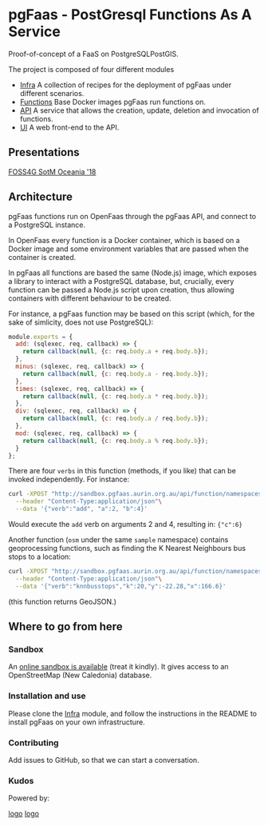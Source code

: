 # pgFaas - PostGresql Functions As A Service

Proof-of-concept of a FaaS on PostgreSQLPostGIS.  

The project is composed of four different modules   

* [Infra](https://github.com/AURIN/pgFaas-infra) A collection of recipes for the deployment of pgFaas under different scenarios.
* [Functions](https://github.com/AURIN/pgFaas-functions) Base Docker images pgFaas run functions on. 
* [API](https://github.com/AURIN/pgFaas-api) A service that allows the creation, update, deletion and invocation of functions.
* [UI](https://github.com/AURIN/pgFaas-ui) A web front-end to the API. 


## Presentations

[FOSS4G SotM Oceania '18](https://docs.google.com/presentation/d/1D6HrRwEBD93NiIH4OxK7XgkwGulOHRIpYsuu6mNSG84/edit?usp=sharing)


## Architecture

pgFaas functions run on OpenFaas through the pgFaas API, and connect to a PostgreSQL instance.

In OpenFaas every function is a Docker container, which is based on a Docker image and some environment variables
that are passed when the container is created.

In pgFaas all functions are based the same (Node.js) image, which exposes a library to interact with a PostgreSQL
database, but, crucially, every function can be passed a Node.js script upon creation, thus allowing
containers with different behaviour to be created.

For instance, a pgFaas function may be based on this script (which, for the sake of simlicity, does
not use PostgreSQL):
```javascript
module.exports = {
  add: (sqlexec, req, callback) => {
    return callback(null, {c: req.body.a + req.body.b});
  },
  minus: (sqlexec, req, callback) => {
    return callback(null, {c: req.body.a - req.body.b});
  },
  times: (sqlexec, req, callback) => {
    return callback(null, {c: req.body.a * req.body.b});
  },
  div: (sqlexec, req, callback) => {
    return callback(null, {c: req.body.a / req.body.b});
  },
  mod: (sqlexec, req, callback) => {
    return callback(null, {c: req.body.a % req.body.b});
  }
};
```

There are four `verbs` in this function (methods, if you like) that can be invoked independently.
For instance:
```bash
curl -XPOST "http://sandbox.pgfaas.aurin.org.au/api/function/namespaces/sample/math"\
  --header "Content-Type:application/json"\
  --data '{"verb":"add", "a":2, "b":4}'
``` 

Would execute the `add` verb on arguments 2 and 4, resulting in:
`{"c":6}`


Another function (`osm` under the same `sample` namespace) contains geoprocessing functions, such as finding the K Nearest Neighbours bus stops to a location:
```bash
curl -XPOST "http://sandbox.pgfaas.aurin.org.au/api/function/namespaces/sample/osm"\
  --header "Content-Type:application/json"\
  --data '{"verb":"knnbusstops","k":20,"y":-22.28,"x":166.6}'
``` 
(this function returns GeoJSON.)


## Where to go from here

### Sandbox

An [online sandbox is available](http://sandbox.pgfaas.aurin.org.au/ui/) (treat it kindly). It gives access to an OpenStreetMap (New Caledonia) database.   


### Installation and use

Please clone the [Infra](https://github.com/AURIN/pgFaas-infra) module, and follow the instructions in the README to install pgFaas on your own infrastructure.


### Contributing

Add issues to GitHub, so that we can start a conversation.


### Kudos

Powered by:

[logo](https://raw.githubusercontent.com/AURIN/pgFaas/master/assets/postgresql.png)
[logo](https://raw.githubusercontent.com/AURIN/pgFaas/master/assets/openfaas.png)

